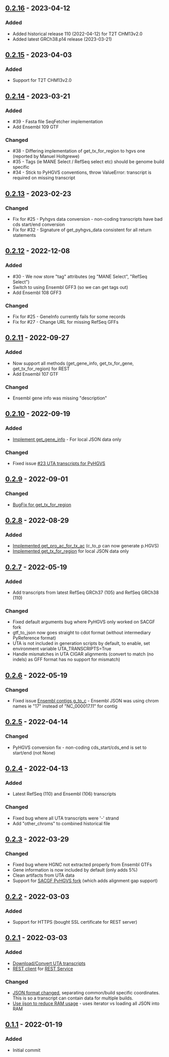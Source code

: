 ## [0.2.16] - 2023-04-12

### Added

- Added historical release 110 (2022-04-12) for T2T CHM13v2.0
- Added latest GRCh38.p14 release (2023-03-21)

## [0.2.15] - 2023-04-03

### Added

- Support for T2T CHM13v2.0

## [0.2.14] - 2023-03-21

### Added

- #39 - Fasta file SeqFetcher implementation
- Add Ensembl 109 GTF

### Changed

- #38 - Differing implementation of get_tx_for_region to hgvs one (reported by Manuel Holtgrewe) 
- #35 - Tags (ie MANE Select / RefSeq select etc) should be genome build specific 
- #34 - Stick to PyHGVS conventions, throw ValueError: transcript is required on missing transcript

## [0.2.13] - 2023-02-23

### Changed

- Fix for #25 - Pyhgvs data conversion - non-coding transcripts have bad cds start/end conversion
- Fix for #32 - Signature of get_pyhgvs_data consistent for all return statements

## [0.2.12] - 2022-12-08

### Added

- #30 - We now store "tag" attributes (eg "MANE Select", "RefSeq Select")
- Switch to using Ensembl GFF3 (so we can get tags out)
- Add Ensembl 108 GFF3

### Changed

- Fix for #25 -  GeneInfo currently fails for some records
- Fix for #27 -  Change URL for missing RefSeq GFFs

## [0.2.11] - 2022-09-27

### Added

- Now support all methods (get_gene_info, get_tx_for_gene, get_tx_for_region) for REST
- Add Ensembl 107 GTF

### Changed

- Ensembl gene info was missing "description"

## [0.2.10] - 2022-09-19

### Added

- [Implement get_gene_info](https://github.com/SACGF/cdot/issues/20) - For local JSON data only

### Changed

- Fixed issue [#23 UTA transcripts for PyHGVS](https://github.com/SACGF/cdot/issues/23)

## [0.2.9] - 2022-09-01

### Changed

- [BugFix for get_tx_for_region](https://github.com/SACGF/cdot/issues/22)


## [0.2.8] - 2022-08-29

### Added

- [Implemented get_pro_ac_for_tx_ac](https://github.com/SACGF/cdot/issues/14) (c_to_p can now generate p.HGVS)
- [Implemented get_tx_for_region](https://github.com/SACGF/cdot/issues/18) for local JSON data only

## [0.2.7] - 2022-05-19

### Added

- Add transcripts from latest RefSeq GRCh37 (105) and RefSeq GRCh38 (110)

### Changed

- Fixed default arguments bug where PyHGVS only worked on SACGF fork
- gtf_to_json now goes straight to cdot format (without intermediary PyReference format)
- UTA is not included in generation scripts by default, to enable, set environment variable UTA_TRANSCRIPTS=True
- Handle mismatches in UTA CIGAR alignments (convert to match (no indels) as GFF format has no support for mismatch)

## [0.2.6] - 2022-05-19

### Changed

- Fixed issue [Ensembl contigs g_to_c](https://github.com/SACGF/cdot/issues/9) - Ensembl JSON was using chrom names ie "17" instead of "NC_000017.11" for contig 

## [0.2.5] - 2022-04-14

### Changed

- PyHGVS conversion fix - non-coding cds_start/cds_end is set to start/end (not None)

## [0.2.4] - 2022-04-13

### Added

- Latest RefSeq (110) and Ensembl (106) transcripts

### Changed

- Fixed bug where all UTA transcripts were '-' strand
- Add "other_chroms" to combined historical file

## [0.2.3] - 2022-03-29

### Changed

- Fixed bug where HGNC not extracted properly from Ensembl GTFs
- Gene information is now included by default (only adds 5%)
- Clean artifacts from UTA data
- Support for [SACGF PyHGVS fork](https://github.com/SACGF/hgvs) (which adds alignment gap support)

## [0.2.2] - 2022-03-03

### Added

- Support for HTTPS (bought SSL certificate for REST server)

## [0.2.1] - 2022-03-03

### Added

- [Download/Convert UTA transcripts](https://github.com/SACGF/cdot/issues/1)
- [REST client](https://github.com/SACGF/cdot/issues/4) for [REST Service](https://github.com/SACGF/cdot_rest/)

### Changed

- [JSON format changed](https://github.com/SACGF/cdot/issues/2), separating common/build specific coordinates. This is so a transcript can contain data for multiple builds.
- [Use ijson to reduce RAM usage](https://github.com/SACGF/cdot/issues/7) - uses iterator vs loading all JSON into RAM

## [0.1.1] - 2022-01-19

### Added

- Initial commit

[unreleased]: https://github.com/SACGF/cdot/compare/v0.2.16...HEAD
[0.2.16]: https://github.com/SACGF/cdot/compare/v0.2.15...v0.2.16
[0.2.15]: https://github.com/SACGF/cdot/compare/v0.2.14...v0.2.15
[0.2.14]: https://github.com/SACGF/cdot/compare/v0.2.13...v0.2.14
[0.2.13]: https://github.com/SACGF/cdot/compare/v0.2.12...v0.2.13
[0.2.12]: https://github.com/SACGF/cdot/compare/v0.2.11...v0.2.12
[0.2.11]: https://github.com/SACGF/cdot/compare/v0.2.10...v0.2.11
[0.2.10]: https://github.com/SACGF/cdot/compare/v0.2.9...v0.2.10
[0.2.9]: https://github.com/SACGF/cdot/compare/v0.2.8...v0.2.9
[0.2.8]: https://github.com/SACGF/cdot/compare/v0.2.7...v0.2.8
[0.2.7]: https://github.com/SACGF/cdot/compare/v0.2.6...v0.2.7
[0.2.6]: https://github.com/SACGF/cdot/compare/v0.2.5...v0.2.6
[0.2.5]: https://github.com/SACGF/cdot/compare/v0.2.4...v0.2.5
[0.2.4]: https://github.com/SACGF/cdot/compare/v0.2.3...v0.2.4
[0.2.3]: https://github.com/SACGF/cdot/compare/v0.2.2...v0.2.3
[0.2.2]: https://github.com/SACGF/cdot/compare/v0.2.1...v0.2.2
[0.2.1]: https://github.com/SACGF/cdot/compare/v0.1.1...v0.2.1
[0.1.1]: https://github.com/SACGF/cdot/releases/tag/v0.1.1
